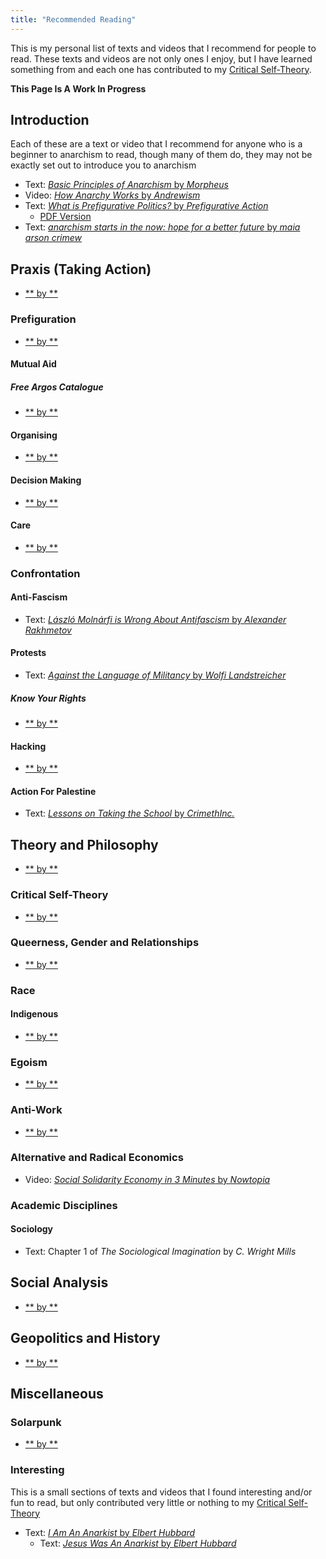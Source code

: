 ```yaml
---
title: "Recommended Reading"
---
```


This is my personal list of texts and videos that I recommend for people to read. These texts and videos are not only ones I enjoy, but I have learned something from and each one has contributed to my [Critical Self-Theory](#critical-self-theory).

**This Page Is A Work In Progress**

## Introduction

Each of these are a text or video that I recommend for anyone who is a beginner to anarchism to read, though many of them do, they may not be exactly set out to introduce you to anarchism

- Text: [*Basic Principles of Anarchism* by *Morpheus*](https://theanarchistlibrary.org/library/morpheus-basic-principles-of-anarchism)
- Video: [*How Anarchy Works* by *Andrewism*](https://www.youtube.com/watch?v=lrTzjaXskUU)
- Text: [*What is Prefigurative Politics?* by *Prefigurative Action*](https://www.instagram.com/p/DORvu-9Eh38/)
  - [PDF Version](/texts/introduction/What-Is-Prefigurative-Politics-by-Prefigurative-Action.pdf)
- Text: [*anarchism starts in the now: hope for a better future* by *maia arson crimew*](https://theanarchistlibrary.org/library/maia-arson-crimew-anarchism-starts-in-the-now-hope-for-a-better-future-1)

## Praxis (Taking Action)

- [** by **]()

### Prefiguration

- [** by **]()

#### Mutual Aid

##### Free Argos Catalogue

- [** by **]()

#### Organising

- [** by **]()

#### Decision Making

- [** by **]()

#### Care

- [** by **]()

### Confrontation

#### Anti-Fascism

- Text: [*László Molnárfi is Wrong About Antifascism* by *Alexander Rakhmetov*](https://aontachtmedia.ie/2025/07/01/laszlo-molnarfi-is-wrong-about-antifascism/)

#### Protests

- Text: [*Against the Language of Militancy* by *Wolfi Landstreicher*](https://theanarchistlibrary.org/library/wolfi-landstreicher-against-the-language-of-militancy)

##### Know Your Rights

- [** by **]()

#### Hacking

- [** by **]()

#### Action For Palestine

- Text: [*Lessons on Taking the School* by *CrimethInc.*](https://cdn.crimethinc.com/assets/articles/2024/04/23/lessons-on-taking-the-school_print_black_and_white.pdf)

## Theory and Philosophy

- [** by **]()

### Critical Self-Theory

- [** by **]()

### Queerness, Gender and Relationships

- [** by **]()

### Race

#### Indigenous

- [** by **]()

### Egoism

- [** by **]()

### Anti-Work

- [** by **]()

### Alternative and Radical Economics

- Video: [*Social Solidarity Economy in 3 Minutes* by *Nowtopia*](https://www.youtube.com/watch?v=awtGez4HTo0)

### Academic Disciplines

#### Sociology

- Text: Chapter 1 of *The Sociological Imagination* by *C. Wright Mills*

## Social Analysis

- [** by **]()

## Geopolitics and History

- [** by **]()

## Miscellaneous

### Solarpunk

- [** by **]()

### Interesting

This is a small sections of texts and videos that I found interesting and/or fun to read, but only contributed very little or nothing to my [Critical Self-Theory](#critical-self-theory)

- Text: [*I Am An Anarkist* by *Elbert Hubbard*]()
  - Text: [*Jesus Was An Anarkist* by *Elbert Hubbard*]()
